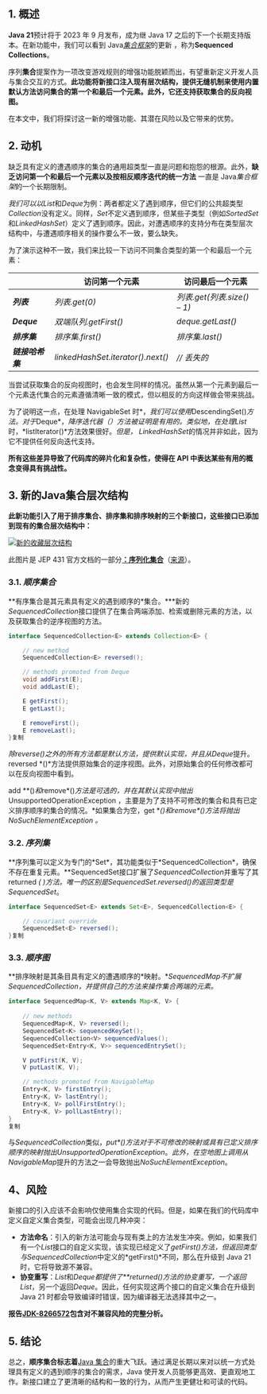 ## 1. 概述

**Java 21**预计将于 2023 年 9 月发布，成为继 Java 17 之后的下一个长期支持版本。在新功能中，我们可以看到 Java[*集合框架*](https://docs.oracle.com/en/java/javase/20/docs/api/java.base/java/util/doc-files/coll-index.html)的更新 ，称为**Sequenced Collections**。

序列**集合**提案作为一项改变游戏规则的增强功能脱颖而出，有望重新定义开发人员与集合交互的方式。**此功能将新接口注入现有层次结构，提供无缝机制来使用内置默认方法访问集合的第一个和最后一个元素。此外，它还支持获取集合的反向视图。**

在本文中，我们将探讨这一新的增强功能、其潜在风险以及它带来的优势。

## 2. 动机

缺乏具有定义的遭遇顺序的集合的通用超类型一直是问题和抱怨的根源。此外，**缺乏访问第一个和最后一个元素以及按相反顺序迭代的统一方法** 一直是 Java*集合框架*的一个长期限制。

*我们可以以List*和*Deque*为例：两者都定义了遇到顺序，但它们的公共超类型*Collection*没有定义。同样，*Set*不定义遇到顺序，但某些子类型（例如*SortedSet*和*LinkedHashSet*）定义了遇到顺序。因此，对遭遇顺序的支持分布在类型层次结构中，与遭遇顺序相关的操作要么不一致，要么缺失。

为了演示这种不一致，我们来比较一下访问不同集合类型的第一个和最后一个元素：

|                  | **访问第一个元素**                | **访问最后一个元素**        |
| ---------------- | --------------------------------- | --------------------------- |
| ***列表***       | *列表.get(0)*                     | *列表.get(列表.size() – 1)* |
| ***Deque***      | *双端队列.getFirst()*             | *deque.getLast()*           |
| ***排序集***     | *排序集.first()*                  | *排序集.last()*             |
| ***链接哈希集*** | *linkedHashSet.iterator().next()* | *// 丢失的*                 |

当尝试获取集合的反向视图时，也会发生同样的情况。虽然从第一个元素到最后一个元素迭代集合的元素遵循清晰一致的模式，但以相反的方向这样做会带来挑战。

为了说明这一点，在处理 NavigableSet 时*，*我们可以使用*DescendingSet()*方法。对于*Deque*，*降序迭代器（）*方法被证明是有用的。类似地，在处理*List*时，*listIterator()*方法效果很好。*但是， LinkedHashSet*的情况并非如此，因为它不提供任何反向迭代支持。

**所有这些差异导致了代码库的碎片化和复杂性，使得在 API 中表达某些有用的概念变得具有挑战性。**

## 3. 新的Java集合层次结构

**此新功能引入了用于排序集合、排序集和排序映射的三个新接口，这些接口已添加到现有的集合层次结构中：**

[![新的收藏层次结构](https://www.baeldung.com/wp-content/uploads/2023/09/new-hierarchy-diagram.png)](https://www.baeldung.com/wp-content/uploads/2023/09/new-hierarchy-diagram.png)

此图片是 JEP 431 官方文档的一部分[**：序列化集合**](https://openjdk.org/jeps/431)（[来源](https://cr.openjdk.org/~smarks/collections/SequencedCollectionDiagram20220216.png)）。

### 3.1. *顺序集合*

**有序集合是其元素具有定义的遇到顺序的\*集合。\***新的*SequencedCollection*接口提供了在集合两端添加、检索或删除元素的方法，以及获取集合的逆序视图的方法。

```java
interface SequencedCollection<E> extends Collection<E> {

    // new method
    SequencedCollection<E> reversed();

    // methods promoted from Deque
    void addFirst(E);
    void addLast(E);

    E getFirst();
    E getLast();

    E removeFirst();
    E removeLast();
}复制
```

*除reverse()*之外的所有方法都是默认方法，提供默认实现，并且从*Deque*提升。reversed *()*方法提供原始集合的逆序视图。此外，对原始集合的任何修改都可以在反向视图中看到。

add **()*和*remove\*()*方法是可选的，并在其默认实现中抛出*UnsupportedOperationException ，主要是为了支持不可修改的集合和具有已定义排序顺序的集合的情况。*如果集合为空，get **()*和*remove\*()*方法将抛出*NoSuchElementException 。*

### 3.2. *序列集*

**序列集可以定义为专门的\*Set\*，其功能类似于\*SequencedCollection\*，确保不存在重复元素。**SequencedSet接口扩展了*SequencedCollection*并重写了其returned *(* *)*方法。唯一的区别是*SequencedSet.reversed()*的返回类型是*SequencedSet*。

```java
interface SequencedSet<E> extends Set<E>, SequencedCollection<E> {

    // covariant override
    SequencedSet<E> reversed();
}复制
```

### 3.3. *顺序图*

**排序映射是其条目具有定义的遭遇顺序的\*映射。\***SequencedMap不扩展*SequencedCollection*，并提供自己的方法来操作集合两端的元素*。*

```java
interface SequencedMap<K, V> extends Map<K, V> {
    
    // new methods
    SequencedMap<K, V> reversed();
    SequencedSet<K> sequencedKeySet();
    SequencedCollection<V> sequencedValues();
    SequencedSet<Entry<K, V>> sequencedEntrySet();

    V putFirst(K, V);
    V putLast(K, V);

    // methods promoted from NavigableMap
    Entry<K, V> firstEntry();
    Entry<K, V> lastEntry();
    Entry<K, V> pollFirstEntry();
    Entry<K, V> pollLastEntry();
}
复制
```

与*SequencedCollection*类似，*put\*()*方法对于不可修改的映射或具有已定义排序顺序的映射抛出*UnsupportedOperationException*。*此外，在空地图上调用从NavigableMap*提升的方法之一会导致抛出*NoSuchElementException*。

## 4、风险

新接口的引入应该不会影响仅使用集合实现的代码。但是，如果在我们的代码库中定义自定义集合类型，可能会出现几种冲突：

- **方法命名**：引入的新方法可能会与现有类上的方法发生冲突。例如，如果我们有一个*List*接口的自定义实现，该实现已经定义了*getFirst()*方法，但返回类型与*SequencedCollection*中定义的*getFirst()*不同，那么在升级到 Java 21 时，它将导致源不兼容。
- **协变重写**：*List*和*Deque都提供了**returned()*方法的协变重写，一个返回*List*，另一个返回*Deque*。因此，任何实现这两个接口的自定义集合在升级到 Java 21 时都会导致编译时错误，因为编译器无法选择其中之一。

**报告[JDK-8266572](https://bugs.openjdk.org/browse/JDK-8266572)包含对不兼容风险的完整分析。**

## 5. 结论

总之，**顺序集合标志着**[Java 集合](https://www.baeldung.com/java-collections)的重大飞跃。通过满足长期以来对以统一方式处理具有定义的遇到顺序的集合的需求，Java 使开发人员能够更高效、更直观地工作。新接口建立了更清晰的结构和一致的行为，从而产生更健壮和可读的代码。